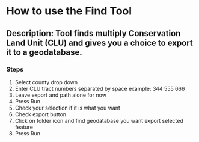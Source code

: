 # How to use the Find Tool

## Description: Tool finds multiply Conservation Land Unit (CLU) and gives you a choice to export it to a geodatabase.

### Steps

1. Select county drop down
2. Enter CLU tract numbers separated by space  example: 344 555 666
3. Leave export and path alone for now
4. Press Run
5. Check your selection if it is what you want
6. Check export button
7. Click on folder icon and find geodatabase you want export selected feature
8. Press Run
